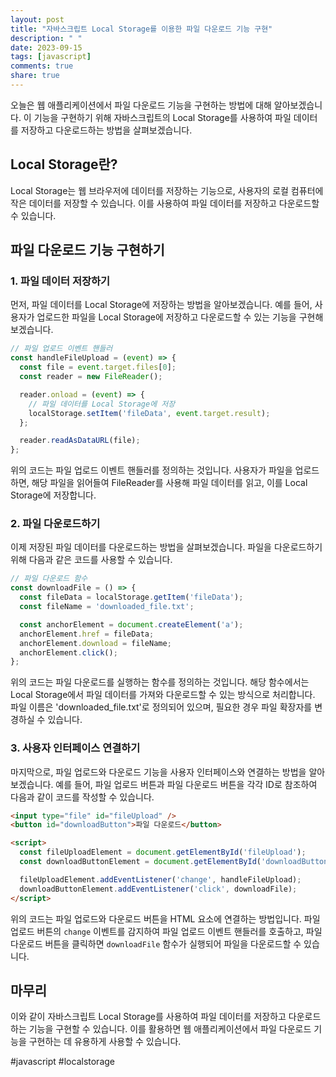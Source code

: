 ```yaml
---
layout: post
title: "자바스크립트 Local Storage를 이용한 파일 다운로드 기능 구현"
description: " "
date: 2023-09-15
tags: [javascript]
comments: true
share: true
---
```


오늘은 웹 애플리케이션에서 파일 다운로드 기능을 구현하는 방법에 대해 알아보겠습니다. 이 기능을 구현하기 위해 자바스크립트의 Local Storage를 사용하여 파일 데이터를 저장하고 다운로드하는 방법을 살펴보겠습니다.

## Local Storage란?

Local Storage는 웹 브라우저에 데이터를 저장하는 기능으로, 사용자의 로컬 컴퓨터에 작은 데이터를 저장할 수 있습니다. 이를 사용하여 파일 데이터를 저장하고 다운로드할 수 있습니다.

## 파일 다운로드 기능 구현하기

### 1. 파일 데이터 저장하기

먼저, 파일 데이터를 Local Storage에 저장하는 방법을 알아보겠습니다. 예를 들어, 사용자가 업로드한 파일을 Local Storage에 저장하고 다운로드할 수 있는 기능을 구현해보겠습니다.

```javascript
// 파일 업로드 이벤트 핸들러
const handleFileUpload = (event) => {
  const file = event.target.files[0];
  const reader = new FileReader();

  reader.onload = (event) => {
    // 파일 데이터를 Local Storage에 저장
    localStorage.setItem('fileData', event.target.result);
  };

  reader.readAsDataURL(file);
};
```

위의 코드는 파일 업로드 이벤트 핸들러를 정의하는 것입니다. 사용자가 파일을 업로드하면, 해당 파일을 읽어들여 FileReader를 사용해 파일 데이터를 읽고, 이를 Local Storage에 저장합니다.

### 2. 파일 다운로드하기

이제 저장된 파일 데이터를 다운로드하는 방법을 살펴보겠습니다. 파일을 다운로드하기 위해 다음과 같은 코드를 사용할 수 있습니다.

```javascript
// 파일 다운로드 함수
const downloadFile = () => {
  const fileData = localStorage.getItem('fileData');
  const fileName = 'downloaded_file.txt';

  const anchorElement = document.createElement('a');
  anchorElement.href = fileData;
  anchorElement.download = fileName;
  anchorElement.click();
};
```

위의 코드는 파일 다운로드를 실행하는 함수를 정의하는 것입니다. 해당 함수에서는 Local Storage에서 파일 데이터를 가져와 다운로드할 수 있는 방식으로 처리합니다. 파일 이름은 'downloaded_file.txt'로 정의되어 있으며, 필요한 경우 파일 확장자를 변경하실 수 있습니다.

### 3. 사용자 인터페이스 연결하기

마지막으로, 파일 업로드와 다운로드 기능을 사용자 인터페이스와 연결하는 방법을 알아보겠습니다. 예를 들어, 파일 업로드 버튼과 파일 다운로드 버튼을 각각 ID로 참조하여 다음과 같이 코드를 작성할 수 있습니다.

```html
<input type="file" id="fileUpload" />
<button id="downloadButton">파일 다운로드</button>

<script>
  const fileUploadElement = document.getElementById('fileUpload');
  const downloadButtonElement = document.getElementById('downloadButton');

  fileUploadElement.addEventListener('change', handleFileUpload);
  downloadButtonElement.addEventListener('click', downloadFile);
</script>
```

위의 코드는 파일 업로드와 다운로드 버튼을 HTML 요소에 연결하는 방법입니다. 파일 업로드 버튼의 `change` 이벤트를 감지하여 파일 업로드 이벤트 핸들러를 호출하고, 파일 다운로드 버튼을 클릭하면 `downloadFile` 함수가 실행되어 파일을 다운로드할 수 있습니다.

## 마무리

이와 같이 자바스크립트 Local Storage를 사용하여 파일 데이터를 저장하고 다운로드하는 기능을 구현할 수 있습니다. 이를 활용하면 웹 애플리케이션에서 파일 다운로드 기능을 구현하는 데 유용하게 사용할 수 있습니다.

#javascript #localstorage